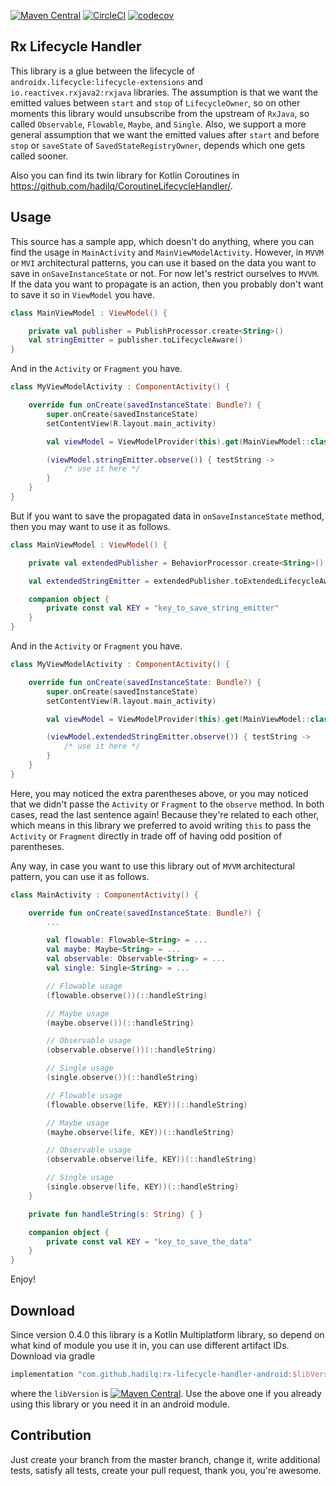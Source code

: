 [![Maven Central](https://maven-badges.herokuapp.com/maven-central/com.github.hadilq/rx-lifecycle-handler/badge.svg)](https://maven-badges.herokuapp.com/maven-central/com.github.hadilq/rx-lifecycle-handler)
[![CircleCI](https://circleci.com/gh/hadilq/RxLifecycleHandler.svg?style=svg)](https://circleci.com/gh/hadilq/RxLifecycleHandler)
[![codecov](https://codecov.io/gh/hadilq/RxLifecycleHandler/branch/master/graph/badge.svg)](https://codecov.io/gh/hadilq/RxLifecycleHandler)

Rx Lifecycle Handler
---
This library is a glue between the lifecycle of `androidx.lifecycle:lifecycle-extensions` and 
`io.reactivex.rxjava2:rxjava` libraries. The assumption is that we want the emitted values between 
`start` and `stop` of `LifecycleOwner`, so on other moments this library would unsubscribe 
from the upstream of `RxJava`, so called `Observable`, `Flowable`, `Maybe`, and `Single`. Also,
we support a more general assumption that we want the emitted values after `start` and before
 `stop` or `saveState` of `SavedStateRegistryOwner`, depends which one gets called sooner.

Also you can find its twin library for Kotlin Coroutines in https://github.com/hadilq/CoroutineLifecycleHandler/.

Usage
---
This source has a sample app, which doesn't do anything, where you can find the usage in `MainActivity`
and `MainViewModelActivity`. However, in `MVVM` or `MVI` architectural patterns, you can use it
based on the data you want to save in `onSaveInstanceState` or not. For now let's restrict
ourselves to `MVVM`. If the data you want to propagate is an action, then you probably don't want
to save it so in `ViewModel` you have.
```kotlin
class MainViewModel : ViewModel() {

    private val publisher = PublishProcessor.create<String>()
    val stringEmitter = publisher.toLifecycleAware()
}

```
And in the `Activity` or `Fragment` you have.
```kotlin
class MyViewModelActivity : ComponentActivity() {

    override fun onCreate(savedInstanceState: Bundle?) {
        super.onCreate(savedInstanceState)
        setContentView(R.layout.main_activity)

        val viewModel = ViewModelProvider(this).get(MainViewModel::class.java)

        (viewModel.stringEmitter.observe()) { testString ->
            /* use it here */
        }
    }
}
```
But if you want to save the propagated data in `onSaveInstanceState` method, then you may want to
use it as follows.
```kotlin
class MainViewModel : ViewModel() {

    private val extendedPublisher = BehaviorProcessor.create<String>()

    val extendedStringEmitter = extendedPublisher.toExtendedLifecycleAware(KEY)

    companion object {
        private const val KEY = "key_to_save_string_emitter"
    }
}

```
And in the `Activity` or `Fragment` you have.
```kotlin
class MyViewModelActivity : ComponentActivity() {

    override fun onCreate(savedInstanceState: Bundle?) {
        super.onCreate(savedInstanceState)
        setContentView(R.layout.main_activity)

        val viewModel = ViewModelProvider(this).get(MainViewModel::class.java)

        (viewModel.extendedStringEmitter.observe()) { testString ->
            /* use it here */
        }
    }
}
```
Here, you may noticed the extra parentheses above, or you may noticed that we didn't passe the
`Activity` or `Fragment` to the `observe` method. In both cases, read the last sentence again!
Because they're related to each other, which means in this library we preferred to avoid writing
`this` to pass the `Activity` or `Fragment` directly in trade off of having odd position of parentheses.

Any way, in case you want to use this library out of `MVVM` architectural pattern, you can use it
 as follows.
```kotlin
class MainActivity : ComponentActivity() {

    override fun onCreate(savedInstanceState: Bundle?) {
        ...

        val flowable: Flowable<String> = ...
        val maybe: Maybe<String> = ...
        val observable: Observable<String> = ...
        val single: Single<String> = ...

        // Flowable usage
        (flowable.observe())(::handleString)

        // Maybe usage
        (maybe.observe())(::handleString)

        // Observable usage
        (observable.observe())(::handleString)

        // Single usage
        (single.observe())(::handleString)

        // Flowable usage
        (flowable.observe(life, KEY))(::handleString)

        // Maybe usage
        (maybe.observe(life, KEY))(::handleString)

        // Observable usage
        (observable.observe(life, KEY))(::handleString)

        // Single usage
        (single.observe(life, KEY))(::handleString)
    }

    private fun handleString(s: String) { }

    companion object {
        private const val KEY = "key_to_save_the_data"
    }
}
```

Enjoy!

Download
---
Since version 0.4.0 this library is a Kotlin Multiplatform library, so depend on what kind of module you use it in, you can use different artifact IDs. Download via gradle
```groovy
implementation "com.github.hadilq:rx-lifecycle-handler-android:$libVersion"
```
where the `libVersion` is [![Maven Central](https://maven-badges.herokuapp.com/maven-central/com.github.hadilq/rx-lifecycle-handler/badge.svg)](https://maven-badges.herokuapp.com/maven-central/com.github.hadilq/rx-lifecycle-handler).
Use the above one if you already using this library or you need it in an android module. 

Contribution
---
Just create your branch from the master branch, change it, write additional tests, satisfy all 
tests, create your pull request, thank you, you're awesome.

